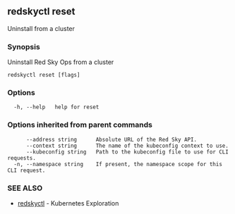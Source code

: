 ## redskyctl reset

Uninstall from a cluster

### Synopsis

Uninstall Red Sky Ops from a cluster

```
redskyctl reset [flags]
```

### Options

```
  -h, --help   help for reset
```

### Options inherited from parent commands

```
      --address string      Absolute URL of the Red Sky API.
      --context string      The name of the kubeconfig context to use.
      --kubeconfig string   Path to the kubeconfig file to use for CLI requests.
  -n, --namespace string    If present, the namespace scope for this CLI request.
```

### SEE ALSO

* [redskyctl](redskyctl.md)	 - Kubernetes Exploration

